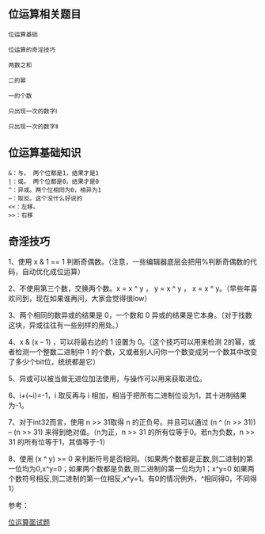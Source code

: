 ## 位运算相关题目

    位运算基础

    位运算的奇淫技巧

    两数之和

    二的幂

    一的个数

    只出现一次的数字Ⅰ

    只出现一次的数字Ⅱ


## 位运算基础知识

    &：与。 两个位都是1，结果才是1
    |：或。 两个位都是0，结果才是0
    ^：异或。两个位相同为0，相异为1
    ~：取反。这个没什么好说的
    <<：左移。
    >>：右移

## 奇淫技巧

1、使用 x & 1 == 1 判断奇偶数。（注意，一些编辑器底层会把用%判断奇偶数的代码，自动优化成位运算）

2、不使用第三个数，交换两个数。x = x ^ y ， y = x ^ y ， x = x ^ y。（早些年喜欢问到，现在如果谁再问，大家会觉得很low）

3、两个相同的数异或的结果是 0，一个数和 0 异或的结果是它本身。（对于找数这块，异或往往有一些别样的用处。）

4、x & (x – 1) ，可以将最右边的 1 设置为 0。（这个技巧可以用来检测 2的幂，或者检测一个整数二进制中 1 的个数，又或者别人问你一个数变成另一个数其中改变了多少个bit位，统统都是它）

5、异或可以被当做无进位加法使用，与操作可以用来获取进位。

6、i+(~i)=-1，i 取反再与 i 相加，相当于把所有二进制位设为1，其十进制结果为-1。

7、对于int32而言，使用 n >> 31取得 n 的正负号。并且可以通过 (n ^ (n >> 31)) – (n >> 31) 来得到绝对值。（n为正，n >> 31 的所有位等于0。若n为负数，n >> 31 的所有位等于1，其值等于-1）

8、使用 (x ^ y) >= 0 来判断符号是否相同。（如果两个数都是正数,则二进制的第一位均为0,x^y=0；如果两个数都是负数,则二进制的第一位均为1；x^y=0 如果两个数符号相反,则二进制的第一位相反,x^y=1。有0的情况例外，^相同得0，不同得1）




参考：

[位运算面试题](https://www.cxyxiaowu.com/10166.html)